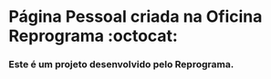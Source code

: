 # Página Pessoal criada na Oficina Reprograma :octocat:
### Este é um projeto desenvolvido pelo Reprograma.
